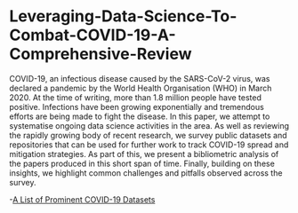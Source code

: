 # Leveraging-Data-Science-To-Combat-COVID-19-A-Comprehensive-Review
COVID-19, an infectious disease caused by the SARS-CoV-2 virus, was declared a pandemic by the World Health Organisation (WHO) in March 2020. At the time of writing, more than 1.8 million people have tested positive. Infections have been growing exponentially and tremendous efforts are being made to fight the disease. In this paper, we attempt to systematise ongoing data science activities in the area. As well as reviewing the rapidly growing body of recent research, we survey public datasets and repositories that can be used for further work to track COVID-19 spread and mitigation strategies. As part of this, we present a bibliometric analysis of the papers produced in this short span of time. Finally, building on these insights, we highlight common challenges and pitfalls observed across the survey. 

-[A List of Prominent COVID-19 Datasets](https://github.com/siddiquelatif/Leveraging-Data-Science-To-Combat-COVID-19-A-Comprehensive-Review/blob/master/datasets.md)

